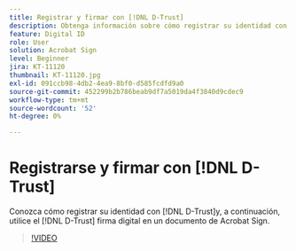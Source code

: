 ```yaml
---
title: Registrar y firmar con [!DNL D-Trust]
description: Obtenga información sobre cómo registrar su identidad con [!DNL D-Trust] y, a continuación, utilizar la firma digital [!DNL D-Trust] en un documento de Acrobat Sign
feature: Digital ID
role: User
solution: Acrobat Sign
level: Beginner
jira: KT-11120
thumbnail: KT-11120.jpg
exl-id: 091ccb98-4db2-4ea9-8bf0-d585fcdfd9a0
source-git-commit: 452299b2b786beab9df7a5019da4f3840d9cdec9
workflow-type: tm+mt
source-wordcount: '52'
ht-degree: 0%

---
```


# Registrarse y firmar con [!DNL D-Trust]

Conozca cómo registrar su identidad con [!DNL D-Trust]y, a continuación, utilice el [!DNL D-Trust] firma digital en un documento de Acrobat Sign.

>[!VIDEO](https://video.tv.adobe.com/v/3410193?quality=12&learn=on&hidetitle=true)
